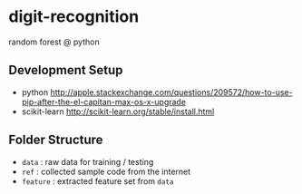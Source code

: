 # digit-recognition
random forest @ python

## Development Setup
* python http://apple.stackexchange.com/questions/209572/how-to-use-pip-after-the-el-capitan-max-os-x-upgrade
* scikit-learn http://scikit-learn.org/stable/install.html

## Folder Structure
* `data`    : raw data for training / testing
* `ref`     : collected sample code from the internet
* `feature` : extracted feature set from `data`
